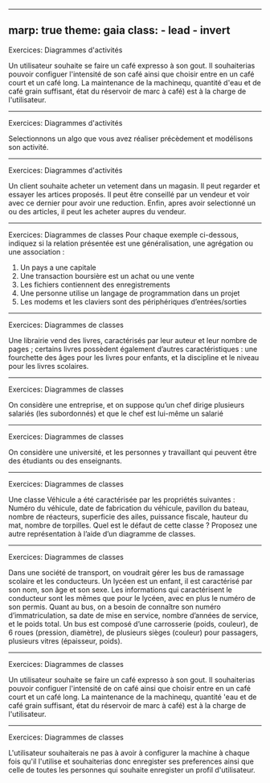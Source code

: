 ---
marp: true
theme: gaia
class:
    - lead
    - invert
 ---
Exercices: Diagrammes d'activités

 Un utilisateur souhaite se faire un café expresso à son gout. Il souhaiterias pouvoir configuer l'intensité de son café ainsi que choisir entre en un café court et un café long. La maintenance de la machinequ, quantité d'eau et de café grain suffisant, état du réservoir de marc à café) est à la charge de l'utilisateur.

  ---
Exercices: Diagrammes d'activités

Selectionnons un algo que vous avez réaliser précèdement et modélisons son activité.

 ---
Exercices: Diagrammes d'activités

Un client souhaite acheter un vetement dans un magasin. Il peut regarder et essayer les artices proposés. Il peut être conseillé par un vendeur et voir avec ce dernier pour avoir une reduction. Enfin, apres avoir selectionné un ou des articles, il peut les acheter aupres du vendeur.

 ---
Exercices: Diagrammes de classes
Pour chaque exemple ci-dessous, indiquez si la relation présentée est une généralisation, une
agrégation ou une association :
1. Un pays a une capitale
2. Une transaction boursière est un achat ou une vente
3. Les fichiers contiennent des enregistrements
4. Une personne utilise un langage de programmation dans un projet
5. Les modems et les claviers sont des périphériques d’entrées/sorties 

 ---
Exercices: Diagrammes de classes

Une librairie vend des livres, caractérisés par leur auteur et leur nombre de pages ; certains
livres possèdent également d’autres caractéristiques : une fourchette des âges pour les livres
pour enfants, et la discipline et le niveau pour les livres scolaires. 

 --- 
Exercices: Diagrammes de classes

 On considère une entreprise, et on suppose qu’un chef dirige plusieurs salariés (les
subordonnés) et que le chef est lui-même un salarié

 --- 
Exercices: Diagrammes de classes

On considère une université, et les personnes y travaillant qui peuvent être des étudiants ou
des enseignants. 

 --- 
Exercices: Diagrammes de classes

Une classe Véhicule a été caractérisée par les propriétés suivantes : Numéro du véhicule, date de
fabrication du véhicule, pavillon du bateau, nombre de réacteurs, superficie des ailes, puissance
fiscale, hauteur du mat, nombre de torpilles.
Quel est le défaut de cette classe ? Proposez une autre représentation à l’aide d’un diagramme de
classes.

 --- 
Exercices: Diagrammes de classes

Dans une société de transport, on voudrait gérer les bus de ramassage scolaire et les conducteurs.
Un lycéen est un enfant, il est caractérisé par son nom, son âge et son sexe. Les informations qui
caractérisent le conducteur sont les mêmes que pour le lycéen, avec en plus le numéro de son
permis. Quant au bus, on a besoin de connaître son numéro d’immatriculation, sa date de mise en
service, nombre d’années de service, et le poids total.
Un bus est composé d’une carrosserie (poids, couleur), de 6 roues (pression, diamètre), de plusieurs
sièges (couleur) pour passagers, plusieurs vitres (épaisseur, poids).

 --- 
Exercices: Diagrammes de classes

Un utilisateur souhaite se faire un café expresso à son gout. Il souhaiterias pouvoir configuer l'intensité de on café ainsi que choisir entre en un café court et un café long. La maintenance de la machinequ, quantité 'eau et de café grain suffisant, état du réservoir de marc à café) est à la charge de l'utilisateur.

  --- 
Exercices: Diagrammes de classes

L'utilisateur souhaiterais ne pas à avoir à configurer la machine à chaque fois qu'il l'utilise et souhaiterias donc enregister ses preferences ainsi que celle de toutes les personnes qui souhaite enregister un profil d'utilisateur.